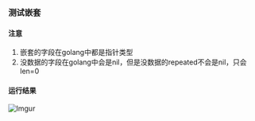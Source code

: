 ### 测试嵌套

#### 注意
1. 嵌套的字段在golang中都是指针类型
2. 没数据的字段在golang中会是nil，但是没数据的repeated不会是nil，只会len=0

#### 运行结果
![Imgur](http://i.imgur.com/RfzBSr8.png)
